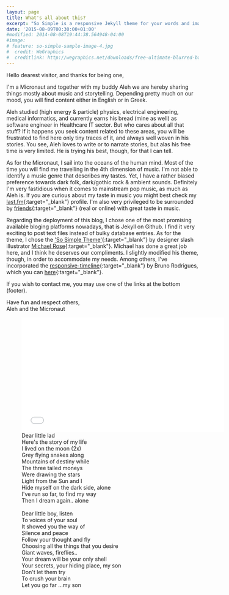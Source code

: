 ```yaml
---
layout: page
title: What's all about this?
excerpt: "So Simple is a responsive Jekyll theme for your words and images."
date: '2015-08-09T00:30:00+01:00'
#modified: 2014-08-08T19:44:38.564948-04:00
#image:
# feature: so-simple-sample-image-4.jpg
#  credit: WeGraphics
#  creditlink: http://wegraphics.net/downloads/free-ultimate-blurred-background-pack/
---
```


Hello dearest visitor, and thanks for being one,

I'm a Micronaut and together with my buddy Aleh we are hereby sharing things mostly about music and storytelling. Depending pretty much on our mood,  you will find content either in English or in Greek. 

Aleh studied (high energy & particle) physics, electrical engineering, medical informatics, and currently earns his bread (mine as well) as software engineer in Healthcare IT sector. But who cares about all that stuff? If it happens you seek content related to these areas, you will be frustrated to find here only tiny traces of it, and always well woven in his stories. You see, Aleh loves to write or to narrate stories, but alas his free time is very limited. He is trying his best, though, for that I can tell.

As for the Micronaut, I sail into the oceans of the human mind. Most of the time you will find me travelling in the 4th dimension of music. I'm not able to identify a music genre that describes my tastes. Yet, I have a rather biased preference towards dark folk, dark/gothic rock & ambient sounds. Definitely I'm very fastidious when it comes to mainstream pop music, as much as Aleh is. If you are curious about my taste in music you might best check my [last.fm](http://www.last.fm/user/AL3x4ndros){:target="_blank"} profile. I'm also very privileged to be surrounded by [friends](/links){:target="_blank"} (real or online) with great taste in music. 

Regarding the deployment of this blog, I chose one of the most promising available bloging platforms nowadays, that is Jekyll on Github. I find it very exciting to post text files instead of bulky database entries. As for the theme, I chose the ['So Simple Theme'](http://mademistakes.com/so-simple/){:target="_blank"} by designer slash illustrator [Michael Rose](http://mademistakes.com){:target="_blank"}. Michael has done a great job here, and I think he deserves our compliments. I slightly modified his theme, though, in order to accommodate my needs. Among others, I've incorporated the [responsive-timeline](https://github.com/brunodsgn/responsive-timeline){:target="_blank"} by Bruno Rodrigues, which you can [here](/blog/new-albums-2015/){:target="_blank"}.


If you wish to contact me, you may use one of the links at the bottom (footer).

Have fun and respect others,<br/>
Aleh and the Micronaut

<figure>
    <iframe width="530" height="300" src="//www.youtube.com/embed/xTysF1E4Ft0" frameborder="0" allowfullscreen>&nbsp;</iframe>	
    <figcaption>Dear little lad<br/>
Here's the story of my life<br/> 
I lived on the moon (2x)<br/>
Grey flying snakes along<br/>
Mountains of destiny while<br/>
The three tailed moneys<br/>
Were drawing the stars<br/>
Light from the Sun and I<br/>
Hide myself on the dark side, alone<br/>
I've run so far, to find my way<br/>
Then I dream again.. alone<br/>
<br/>
Dear little boy, listen<br/>
To voices of your soul<br/>
It showed you the way of<br/>
Silence and peace<br/>
Follow your thought and fly<br/>
Choosing all the things that you desire<br/>
Giant waves, fireflies..<br/>
Your dream will be your only shell<br/>
Your secrets, your hiding place, my son<br/>
Don't let them try<br/>
To crush your brain<br/>
Let you go far ...my son</figcaption>
</figure>
<br/>